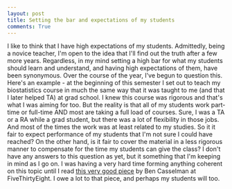 ```yaml
---
layout: post
title: Setting the bar and expectations of my students
comments: True
---
```


I like to think that I have high expectations of my students. Admittedly, being a novice teacher, I'm open to the idea that I'll find out the truth after a few more years. Regardless, in my mind setting a high bar for what my students should learn and understand, and having high expectations of them, have been synonymous. Over the course of the year, I've begun to question this. Here's an example - at the beginning of this semester I set out to teach my biostatistics course in much the same way that it was taught to me (and that I later helped TA) at grad school. I knew this course was rigorous and that's what I was aiming for too. But the reality is that all of my students work part-time or full-time AND most are taking a full load of courses. Sure, I was a TA or a RA while a grad student, but there was a lot of flexibility in those jobs. And most of the times the work was at least related to my studies. So it it fair to expect performance of my students that I'm not sure I could have reached? On the other hand, is it fair to cover the material in a less rigorous manner to compensate for the time my students can give the class? I don't have any answers to this question as yet, but it something that I'm keeping in mind as I go on. I was having a very hard time forming anything coherent on this topic until I read [this very good piece](http://fivethirtyeight.com/features/shut-up-about-harvard/) by Ben Casselman at FiveThirtyEight. I owe a lot to that piece, and perhaps my students will too.